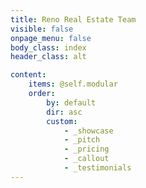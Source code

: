 ```yaml
---
title: Reno Real Estate Team
visible: false
onpage_menu: false
body_class: index
header_class: alt

content:
    items: @self.modular
    order:
        by: default
        dir: asc
        custom:
            - _showcase
            - _pitch
            - _pricing
            - _callout
            - _testimonials
---
```



